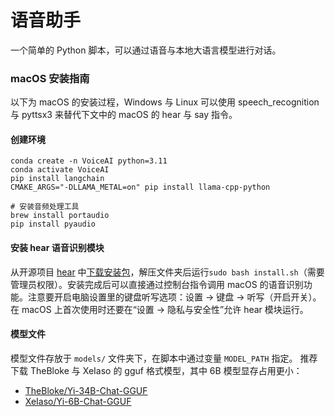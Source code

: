 # 语音助手

一个简单的 Python 脚本，可以通过语音与本地大语言模型进行对话。

### macOS 安装指南

以下为 macOS 的安装过程，Windows 与 Linux 可以使用 speech_recognition 与 pyttsx3 来替代下文中的 macOS 的 hear 与 say 指令。

#### 创建环境

```
conda create -n VoiceAI python=3.11
conda activate VoiceAI
pip install langchain
CMAKE_ARGS="-DLLAMA_METAL=on" pip install llama-cpp-python

# 安装音频处理工具
brew install portaudio
pip install pyaudio
```

#### 安装 hear 语音识别模块

从开源项目 [hear](https://github.com/sveinbjornt/hear) 中[下载安装包](https://sveinbjorn.org/files/software/hear.zip)，解压文件夹后运行`sudo bash install.sh`（需要管理员权限）。安装完成后可以直接通过控制台指令调用 macOS 的语音识别功能。注意要开启电脑设置里的键盘听写选项：设置 -> 键盘 -> 听写（开启开关）。在 macOS 上首次使用时还要在“设置 -> 隐私与安全性”允许 hear 模块运行。

#### 模型文件
模型文件存放于  `models/` 文件夹下，在脚本中通过变量 `MODEL_PATH` 指定。
推荐下载 TheBloke 与 XeIaso 的 gguf 格式模型，其中 6B 模型显存占用更小：
- [TheBloke/Yi-34B-Chat-GGUF](https://huggingface.co/TheBloke/Yi-34B-Chat-GGUF/blob/main/yi-34b-chat.Q8_0.gguf)
- [XeIaso/Yi-6B-Chat-GGUF](https://huggingface.co/XeIaso/yi-chat-6B-GGUF/blob/main/yi-chat-6b.Q8_0.gguf)

